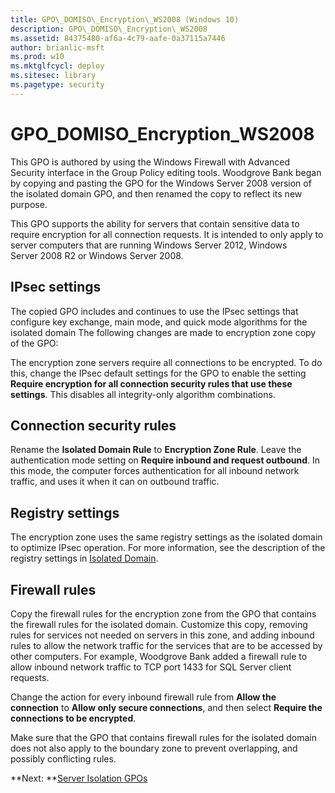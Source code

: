 ```yaml
---
title: GPO\_DOMISO\_Encryption\_WS2008 (Windows 10)
description: GPO\_DOMISO\_Encryption\_WS2008
ms.assetid: 84375480-af6a-4c79-aafe-0a37115a7446
author: brianlic-msft
ms.prod: w10
ms.mktglfcycl: deploy
ms.sitesec: library
ms.pagetype: security
---
```


# GPO\_DOMISO\_Encryption\_WS2008


This GPO is authored by using the Windows Firewall with Advanced Security interface in the Group Policy editing tools. Woodgrove Bank began by copying and pasting the GPO for the Windows Server 2008 version of the isolated domain GPO, and then renamed the copy to reflect its new purpose.

This GPO supports the ability for servers that contain sensitive data to require encryption for all connection requests. It is intended to only apply to server computers that are running Windows Server 2012, Windows Server 2008 R2 or Windows Server 2008.

## IPsec settings


The copied GPO includes and continues to use the IPsec settings that configure key exchange, main mode, and quick mode algorithms for the isolated domain The following changes are made to encryption zone copy of the GPO:

The encryption zone servers require all connections to be encrypted. To do this, change the IPsec default settings for the GPO to enable the setting **Require encryption for all connection security rules that use these settings**. This disables all integrity-only algorithm combinations.

## Connection security rules


Rename the **Isolated Domain Rule** to **Encryption Zone Rule**. Leave the authentication mode setting on **Require inbound and request outbound**. In this mode, the computer forces authentication for all inbound network traffic, and uses it when it can on outbound traffic.

## Registry settings


The encryption zone uses the same registry settings as the isolated domain to optimize IPsec operation. For more information, see the description of the registry settings in [Isolated Domain](isolated-domain.md).

## Firewall rules


Copy the firewall rules for the encryption zone from the GPO that contains the firewall rules for the isolated domain. Customize this copy, removing rules for services not needed on servers in this zone, and adding inbound rules to allow the network traffic for the services that are to be accessed by other computers. For example, Woodgrove Bank added a firewall rule to allow inbound network traffic to TCP port 1433 for SQL Server client requests.

Change the action for every inbound firewall rule from **Allow the connection** to **Allow only secure connections**, and then select **Require the connections to be encrypted**.

Make sure that the GPO that contains firewall rules for the isolated domain does not also apply to the boundary zone to prevent overlapping, and possibly conflicting rules.

**Next: **[Server Isolation GPOs](server-isolation-gpos.md)

 

 





